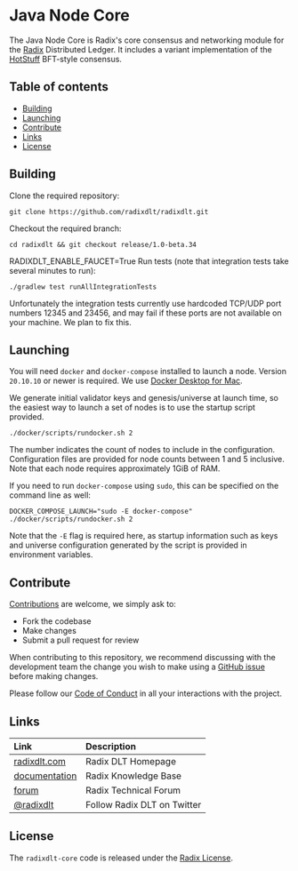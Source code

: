 # Java Node Core

The Java Node Core is Radix's core consensus and networking module for the [Radix](https://www.radixdlt.com)
Distributed Ledger. It includes a variant implementation of the [HotStuff](https://arxiv.org/abs/1803.05069) BFT-style consensus.

## Table of contents

- [Building](#building)
- [Launching](#launching)
- [Contribute](#contribute)
- [Links](#links)
- [License](#license)

## Building
Clone the required repository:
```
git clone https://github.com/radixdlt/radixdlt.git
```

Checkout the required branch:
```
cd radixdlt && git checkout release/1.0-beta.34
```
RADIXDLT_ENABLE_FAUCET=True
Run tests (note that integration tests take several minutes to run):
```
./gradlew test runAllIntegrationTests
```
Unfortunately the integration tests currently use hardcoded TCP/UDP port
numbers 12345 and 23456, and may fail if these ports are not available on
your machine.  We plan to fix this.

## Launching
You will need `docker` and `docker-compose` installed to launch a node. Version `20.10.10` or newer is required. We use [Docker Desktop for Mac](https://hub.docker.com/editions/community/docker-ce-desktop-mac).

We generate initial validator keys and genesis/universe at launch time, so the easiest way to launch a set of nodes is to use the startup script provided.

```
./docker/scripts/rundocker.sh 2
```
The number indicates the count of nodes to include in the configuration.  Configuration files are provided for node counts between 1 and 5 inclusive.  Note that each node requires approximately 1GiB of RAM.

If you need to run `docker-compose` using `sudo`, this can be specified on the command line as well:

```
DOCKER_COMPOSE_LAUNCH="sudo -E docker-compose" ./docker/scripts/rundocker.sh 2
```
Note that the `-E` flag is required here, as startup information such as keys and universe configuration generated by the script is provided in environment variables.

## Contribute

[Contributions](../CONTRIBUTING.md) are welcome, we simply ask to:

* Fork the codebase
* Make changes
* Submit a pull request for review

When contributing to this repository, we recommend discussing with the development team the change you wish to make using a [GitHub issue](https://github.com/radixdlt/radixdlt/issues) before making changes.

Please follow our [Code of Conduct](../CODE_OF_CONDUCT.md) in all your interactions with the project.

## Links

| Link                                        | Description                 |
|:--------------------------------------------|:----------------------------|
| [radixdlt.com](https://radixdlt.com/)       | Radix DLT Homepage          |
| [documentation](https://docs.radixdlt.com/) | Radix Knowledge Base        |
| [forum](https://forum.radixdlt.com/)        | Radix Technical Forum       |
| [@radixdlt](https://twitter.com/radixdlt)   | Follow Radix DLT on Twitter |

## License

The `radixdlt-core` code is released under the [Radix License](../LICENSE).
